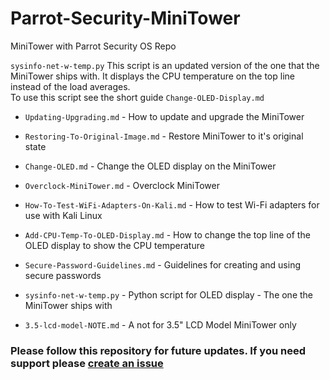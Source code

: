 # Parrot-Security-MiniTower
MiniTower with Parrot Security OS Repo


`sysinfo-net-w-temp.py`  This script is an updated version of the one that the MiniTower ships with.  It displays the CPU temperature on the top line instead of the load averages.  
To use this script see the short guide `Change-OLED-Display.md`

- `Updating-Upgrading.md` - How to update and upgrade the MiniTower
- `Restoring-To-Original-Image.md` - Restore MiniTower to it's original state
- `Change-OLED.md` - Change the OLED display on the MiniTower
- `Overclock-MiniTower.md` - Overclock MiniTower
- `How-To-Test-WiFi-Adapters-On-Kali.md` - How to test Wi-Fi adapters for use with Kali Linux
- `Add-CPU-Temp-To-OLED-Display.md` - How to change the top line of the OLED display to show the CPU temperature
- `Secure-Password-Guidelines.md` - Guidelines for creating and using secure passwords
- `sysinfo-net-w-temp.py` - Python script for OLED display - The one the MiniTower ships with

- `3.5-lcd-model-NOTE.md` - A not for 3.5" LCD Model MiniTower only

### Please follow this repository for future updates.  If you need support please [create an issue](https://github.com/cryptomiles-dev/Parrot-Security-MiniTower/issues/new/choose)  


